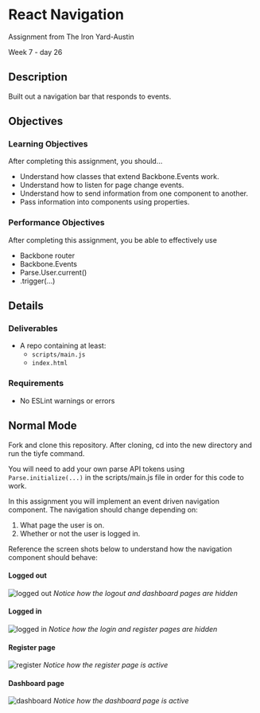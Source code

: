 # React Navigation

Assignment from The Iron Yard-Austin

Week 7 - day 26

## Description
Built out a navigation bar that responds to events.


## Objectives

### Learning Objectives

After completing this assignment, you should…

* Understand how classes that extend Backbone.Events work.
* Understand how to listen for page change events.
* Understand how to send information from one component to another.
* Pass information into components using properties.


### Performance Objectives

After completing this assignment, you be able to effectively use

* Backbone router
* Backbone.Events
* Parse.User.current()
* .trigger(...)


## Details

### Deliverables

* A repo containing at least:
  * `scripts/main.js`
  * `index.html`

### Requirements

* No ESLint warnings or errors


## Normal Mode
Fork and clone this repository. After cloning, cd into the new directory and run the tiyfe command.

You will need to add your own parse API tokens using `Parse.initialize(...)` in the scripts/main.js file in order for this code to work.

In this assignment you will implement an event driven navigation component. The navigation should change depending on:

1. What page the user is on.
2. Whether or not the user is logged in.

Reference the screen shots below to understand how the navigation component should behave:

#### Logged out
![logged out](/images/loggedout.jpg)
*Notice how the logout and dashboard pages are hidden*

#### Logged in
![logged in](/images/loggedin.jpg)
*Notice how the login and register pages are hidden*

#### Register page
![register](/images/register.jpg)
*Notice how the register page is active*

#### Dashboard page
![dashboard](/images/dashboard.jpg)
*Notice how the dashboard page is active*
